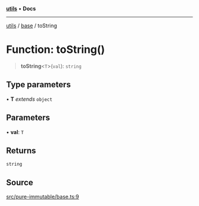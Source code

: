 [**utils**](../../../README.md) • **Docs**

***

[utils](../../../globals.md) / [base](../README.md) / toString

# Function: toString()

> **toString**\<`T`\>(`val`): `string`

## Type parameters

• **T** *extends* `object`

## Parameters

• **val**: `T`

## Returns

`string`

## Source

[src/pure-immutable/base.ts:9](https://github.com/alpinisme/utils/blob/825f78da0ace828df12ea4d598fd95fa96ee25f5/src/pure-immutable/base.ts#L9)
